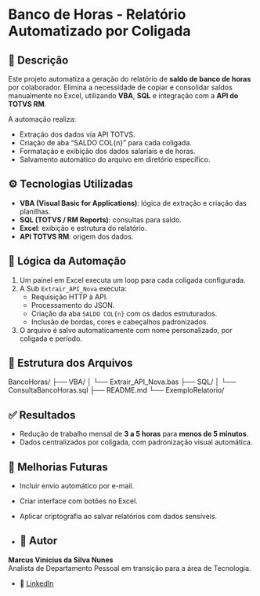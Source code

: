 # Banco de Horas - Relatório Automatizado por Coligada

## 📌 Descrição

Este projeto automatiza a geração do relatório de **saldo de banco de horas** por colaborador. Elimina a necessidade de copiar e consolidar saldos manualmente no Excel, utilizando **VBA**, **SQL** e integração com a **API do TOTVS RM**.

A automação realiza:

- Extração dos dados via API TOTVS.
- Criação de aba “SALDO COL{n}” para cada coligada.
- Formatação e exibição dos dados salariais e de horas.
- Salvamento automático do arquivo em diretório específico.

## ⚙️ Tecnologias Utilizadas

- **VBA (Visual Basic for Applications)**: lógica de extração e criação das planilhas.
- **SQL (TOTVS / RM Reports)**: consultas para saldo.
- **Excel**: exibição e estrutura do relatório.
- **API TOTVS RM**: origem dos dados.

## 🧠 Lógica da Automação

1. Um painel em Excel executa um loop para cada coligada configurada.
2. A Sub `Extrair_API_Nova` executa:
   - Requisição HTTP à API.
   - Processamento do JSON.
   - Criação da aba `SALDO COL{n}` com os dados estruturados.
   - Inclusão de bordas, cores e cabeçalhos padronizados.
3. O arquivo é salvo automaticamente com nome personalizado, por coligada e período.

## 📁 Estrutura dos Arquivos

BancoHoras/
├── VBA/
│ └── Extrair_API_Nova.bas
├── SQL/
│ └── ConsultaBancoHoras.sql
├── README.md
└── ExemploRelatorio/


## ✅ Resultados

- Redução de trabalho mensal de **3 a 5 horas** para **menos de 5 minutos**.
- Dados centralizados por coligada, com padronização visual automática.

## 🚧 Melhorias Futuras

- Incluir envio automático por e-mail.
- Criar interface com botões no Excel.
- Aplicar criptografia ao salvar relatórios com dados sensíveis.

- ## 👤 Autor

**Marcus Vinícius da Silva Nunes**  
Analista de Departamento Pessoal em transição para a área de Tecnologia.

- 💼 [LinkedIn](https://www.linkedin.com/in/marcus-vinicius-da-silva-nunes-01b784125/)
